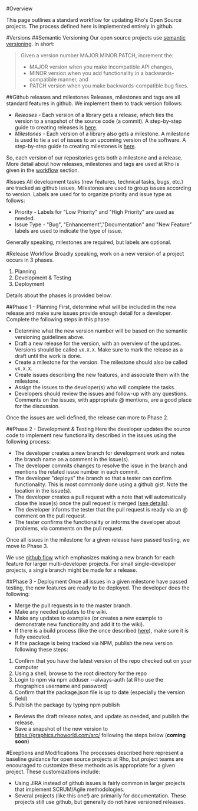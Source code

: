 #Overview

This page outlines a standard workflow for updating Rho's Open Source projects. The process defined here is implemented entirely in github. 

#Versions
##Semantic Versioning
Our open source projects use [semantic versioning](http://semver.org/). In short: 

> Given a version number MAJOR.MINOR.PATCH, increment the:
> 
> - MAJOR version when you make incompatible API changes,
> - MINOR version when you add functionality in a backwards-compatible manner, and
> - PATCH version when you make backwards-compatible bug fixes.

##Github releases and milestones
Releases, milestones and tags are all standard features in github. We implement them to track version follows: 
- _Releases_ - Each version of a library gets a release, which ties the version to a snapshot of the source code (a commit). A    step-by-step guide to creating releases is [here](https://help.github.com/articles/creating-releases/). 
- _Milestones_ - Each version of a library also gets a milestone. A milestone is used to tie a set of issues to an upcoming version of the software. A step-by-step guide to creating milestones is [here](https://help.github.com/articles/creating-and-editing-milestones-for-issues-and-pull-requests/).

So, each version of our repositories gets both a milestone and a release. More detail about how releases, milestones and tags are used at Rho is given in the [workflow](#workflow) section. 

#Issues
All development tasks (new features, technical tasks, bugs, etc.) are tracked as github issues. Milestones are used to group issues according to version. Labels are used for to organize priority and issue type as follows: 

- Priority - Labels for "Low Priority" and "High Priority" are used as needed. 
- Issue Type - "Bug", "Enhancement","Documentation" and "New Feature" labels are used to indicate the type of issue. 
 
Generally speaking, milestones are required, but labels are optional. 

#Release Workflow
Broadly speaking, work on a new version of a project occurs in 3 phases.

1. Planning
2. Development & Testing
3. Deployment

Details about the phases is provided below.

##Phase 1 - Planning
First, determine what will be included in the new release and make sure issues provide enough detail for a developer. Complete the following steps in this phase: 

- Determine what the new version number will be based on the semantic versioning guidelines above. 
- Draft a new release for the version, with an overview of the updates. Versions should be called `vX.X.X`. Make sure to mark the release as a draft until the work is done. 
- Create a milestone for the version. The milestone should also be called `vX.X.X`.
- Create issues describing the new features, and associate them with the milestone.
- Assign the issues to the developer(s) who will complete the tasks. 
- Developers should review the issues and follow-up with any questions. Comments on the issues, with appropriate @ mentions, are a good place for the discussion. 
 
Once the issues are well defined, the release can more to Phase 2. 

##Phase 2 - Development & Testing
Here the developer updates the source code to implement new functionality described in the issues using the following process: 

- The developer creates a new branch for development work and notes the branch name on a comment in the issue(s).
- The developer commits changes to resolve the issue in the branch and mentions the related issue number in each commit.
- The developer "deploys" the branch so that a tester can confirm functionality. This is most commonly done using a github gist. Note the location in the issue(s). 
- The developer creates a pull request with a note that will automatically close the issue(s) once the pull request is merged ([see details](https://github.com/blog/1506-closing-issues-via-pull-requests)). 
- The developer informs the tester that the pull request is ready via an @ comment on the pull request. 
- The tester confirms the functionality or informs the developer about problems, via comments on the pull request. 

Once all issues in the milestone for a given release have passed testing, we move to Phase 3. 

We use [github flow](https://guides.github.com/introduction/flow/) which emphasizes making a new branch for each feature for larger multi-developer projects. For small single-developer projects, a single branch might be made for a release. 

##Phase 3 - Deployment
Once all issues in a given milestone have passed testing, the new features are ready to be deployed. The developer does the following: 

- Merge the pull requests in to the master branch.
- Make any needed updates to the wiki.
- Make any updates to examples (or creates a new example to demonstrate new functionality and add it to the wiki).
- If there is a build process (like the once described [here](https://github.com/RhoInc/webcharts-wrapper-boilerplate/wiki)), make sure it is fully executed.
- If the package is being tracked via NPM, publish the new version following these steps:  
 1. Confirm that you have the latest version of the repo checked out on your computer
 2. Using a shell, browse to the root directory for the repo
 3. Login to npm via npm adduser --always-auth (at Rho use the rhographics username and password)
 4. Confirm that the package.json file is up to date (especially the version field)
 5. Publish the package by typing npm publish
- Reviews the draft release notes, and update as needed, and publish the release.
- Save a snapshot of the new version to https://graphics.rhoworld.com/src/ following the steps below (__coming soon__)

#Exeptions and Modifications
The processes described here represent a baseline guidance for open source projects at Rho, but project teams are encouraged to customize these methods as is appropriate for a given project. These customizations include: 

- Using JIRA instead of github issues is fairly common in larger projects that implement SCRUM/Agile methodologies. 
- Several projects (like this one!) are primarily for documentation. These projects still use github, but generally do not have versioned releases. 
